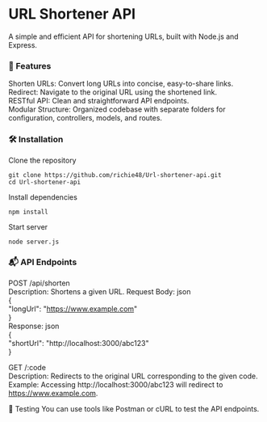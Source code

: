 # URL Shortener API
A simple and efficient API for shortening URLs, built with Node.js and Express.

### 🚀 Features
Shorten URLs: Convert long URLs into concise, easy-to-share links.   
Redirect: Navigate to the original URL using the shortened link.   
RESTful API: Clean and straightforward API endpoints.   
Modular Structure: Organized codebase with separate folders for configuration, controllers, models, and routes.   

### 🛠️ Installation
Clone the repository
```
git clone https://github.com/richie48/Url-shortener-api.git
cd Url-shortener-api
```
Install dependencies
```
npm install
```
Start server
```
node server.js
```

### 📬 API Endpoints
POST /api/shorten   
Description: Shortens a given URL.
Request Body: json   
{   
  "longUrl": "https://www.example.com"   
}   
Response: json   
{   
  "shortUrl": "http://localhost:3000/abc123"   
}  
    
GET /:code   
Description: Redirects to the original URL corresponding to the given code.
Example: Accessing http://localhost:3000/abc123 will redirect to https://www.example.com.

🧪 Testing
You can use tools like Postman or cURL to test the API endpoints.
